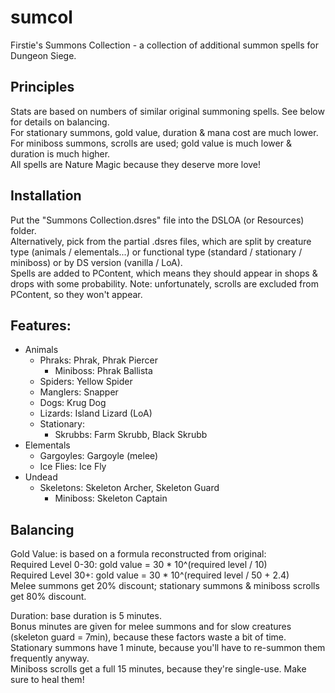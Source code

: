 # sumcol
Firstie's Summons Collection - a collection of additional summon spells for Dungeon Siege.

## Principles
Stats are based on numbers of similar original summoning spells. See below for details on balancing.\
For stationary summons, gold value, duration & mana cost are much lower.\
For miniboss summons, scrolls are used; gold value is much lower & duration is much higher.\
All spells are Nature Magic because they deserve more love!

## Installation
Put the "Summons Collection.dsres" file into the DSLOA (or Resources) folder.\
Alternatively, pick from the partial .dsres files, which are split by creature type (animals / elementals...) or functional type (standard / stationary / miniboss) or by DS version (vanilla / LoA).\
Spells are added to PContent, which means they should appear in shops & drops with some probability. Note: unfortunately, scrolls are excluded from PContent, so they won't appear.

## Features:
- Animals
  - Phraks: Phrak, Phrak Piercer
    - Miniboss: Phrak Ballista
  - Spiders: Yellow Spider
  - Manglers: Snapper
  - Dogs: Krug Dog
  - Lizards: Island Lizard (LoA)
  - Stationary:
    - Skrubbs: Farm Skrubb, Black Skrubb
- Elementals
  - Gargoyles: Gargoyle (melee)
  - Ice Flies: Ice Fly
- Undead
  - Skeletons: Skeleton Archer, Skeleton Guard
    - Miniboss: Skeleton Captain

## Balancing

Gold Value: is based on a formula reconstructed from original:\
Required Level 0-30: gold value = 30 * 10^(required level / 10)\
Required Level 30+:  gold value = 30 * 10^(required level / 50 + 2.4)\
Melee summons get 20% discount; stationary summons & miniboss scrolls get 80% discount.

Duration: base duration is 5 minutes.\
Bonus minutes are given for melee summons and for slow creatures (skeleton guard = 7min), because these factors waste a bit of time.\
Stationary summons have 1 minute, because you'll have to re-summon them frequently anyway.\
Miniboss scrolls get a full 15 minutes, because they're single-use. Make sure to heal them!
